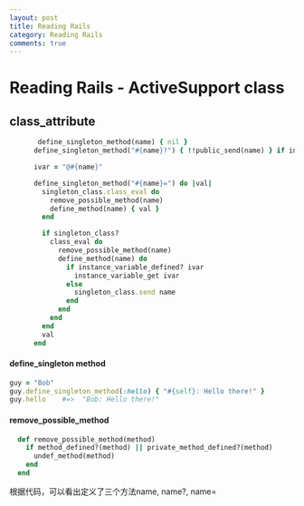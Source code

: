 ```yaml
---
layout: post
title: Reading Rails
category: Reading Rails
comments: true
---
```


# Reading Rails - ActiveSupport class

## class_attribute

~~~rb
	   define_singleton_method(name) { nil }
      define_singleton_method("#{name}?") { !!public_send(name) } if instance_predicate

      ivar = "@#{name}"

      define_singleton_method("#{name}=") do |val|
        singleton_class.class_eval do
          remove_possible_method(name)
          define_method(name) { val }
        end

        if singleton_class?
          class_eval do
            remove_possible_method(name)
            define_method(name) do
              if instance_variable_defined? ivar
                instance_variable_get ivar
              else
                singleton_class.send name
              end
            end
          end
        end
        val
      end
~~~

#### define_singleton method

~~~rb
guy = "Bob"
guy.define_singleton_method(:hello) { "#{self}: Hello there!" }
guy.hello    #=>  "Bob: Hello there!"
~~~

#### remove_possible_method

~~~rb
  def remove_possible_method(method)
    if method_defined?(method) || private_method_defined?(method)
      undef_method(method)
    end
  end
~~~

根据代码，可以看出定义了三个方法name, name?, name=
